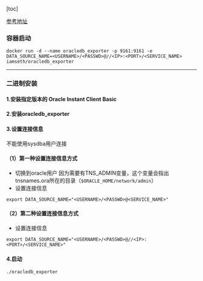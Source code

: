 [toc]

[参考地址](https://github.com/iamseth/oracledb_exporter)

### 容器启动
```shell
docker run -d --name oracledb_exporter -p 9161:9161 -e DATA_SOURCE_NAME=<USERNAME>/<PASSWD>@//<IP>:<PORT>/<SERVICE_NAME> iamseth/oracledb_exporter
```

***

### 二进制安装

#### 1.安装指定版本的 Oracle Instant Client Basic

#### 2.安装oracledb_exporter

#### 3.设置连接信息
不能使用sysdba用户连接
#### （1）第一种设置连接信息方式
* 切换到oracle用户
因为需要有TNS_ADMIN变量，这个变量会指出tnsnames.ora所在的目录（`$ORACLE_HOME/network/admin`）
* 设置连接信息
```shell
export DATA_SOURCE_NAME="<USERNAME>/<PASSWD>@<SERVICE_NAME>"
```

#### （2）第二种设置连接信息方式
* 设置连接信息
```shell
export DATA_SOURCE_NAME="<USERNAME>/<PASSWD>@//<IP>:<PORT>/<SERVICE_NAME>"
```

#### 4.启动
```shell
./oracledb_exporter
```
